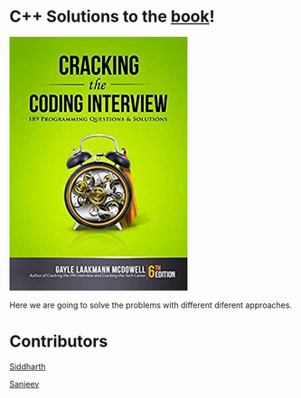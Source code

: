 # C++ Solutions to the [book](http://www.crackingthecodinginterview.com/)!

![Image](Image/ctci.jpg)

Here we are going to solve the problems with different diferent approaches.

# Contributors
[Siddharth](https://github.com/aquila1939)

[Sanjeev](https://github.com/sanjeev0007)

